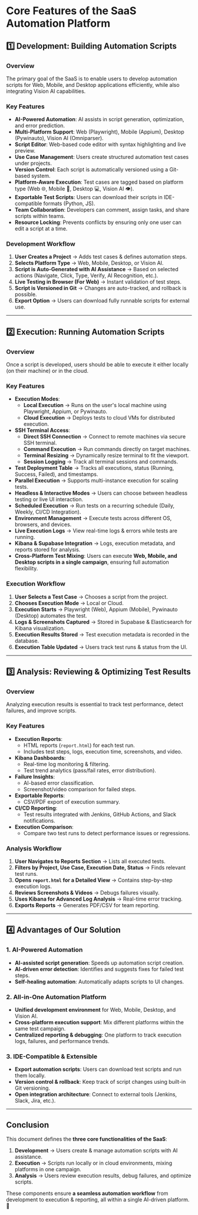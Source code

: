 # Core Features of the SaaS Automation Platform

## **1️⃣ Development: Building Automation Scripts**
### **Overview**
The primary goal of the SaaS is to enable users to develop automation scripts for Web, Mobile, and Desktop applications efficiently, while also integrating Vision AI capabilities.

### **Key Features**
- **AI-Powered Automation**: AI assists in script generation, optimization, and error prediction.
- **Multi-Platform Support**: Web (Playwright), Mobile (Appium), Desktop (Pywinauto), Vision AI (Omniparser).
- **Script Editor**: Web-based code editor with syntax highlighting and live preview.
- **Use Case Management**: Users create structured automation test cases under projects.
- **Version Control**: Each script is automatically versioned using a Git-based system.
- **Platform-Aware Execution**: Test cases are tagged based on platform type (Web 🌐, Mobile 📱, Desktop 💻, Vision AI 👁️).
- **Exportable Test Scripts**: Users can download their scripts in IDE-compatible formats (Python, JS).
- **Team Collaboration**: Developers can comment, assign tasks, and share scripts within teams.
- **Resource Locking**: Prevents conflicts by ensuring only one user can edit a script at a time.

### **Development Workflow**
1. **User Creates a Project** → Adds test cases & defines automation steps.
2. **Selects Platform Type** → Web, Mobile, Desktop, or Vision AI.
3. **Script is Auto-Generated with AI Assistance** → Based on selected actions (Navigate, Click, Type, Verify, AI Recognition, etc.).
4. **Live Testing in Browser (For Web)** → Instant validation of test steps.
5. **Script is Versioned in Git** → Changes are auto-tracked, and rollback is possible.
6. **Export Option** → Users can download fully runnable scripts for external use.

---

## **2️⃣ Execution: Running Automation Scripts**
### **Overview**
Once a script is developed, users should be able to execute it either locally (on their machine) or in the cloud.

### **Key Features**
- **Execution Modes**:
  - **Local Execution** → Runs on the user's local machine using Playwright, Appium, or Pywinauto.
  - **Cloud Execution** → Deploys tests to cloud VMs for distributed execution.
- **SSH Terminal Access**:
  - **Direct SSH Connection** → Connect to remote machines via secure SSH terminal.
  - **Command Execution** → Run commands directly on target machines.
  - **Terminal Resizing** → Dynamically resize terminal to fit the viewport.
  - **Session Logging** → Track all terminal sessions and commands.
- **Test Deployment Table** → Tracks all executions, status (Running, Success, Failed), and timestamps.
- **Parallel Execution** → Supports multi-instance execution for scaling tests.
- **Headless & Interactive Modes** → Users can choose between headless testing or live UI interaction.
- **Scheduled Execution** → Run tests on a recurring schedule (Daily, Weekly, CI/CD Integration).
- **Environment Management** → Execute tests across different OS, browsers, and devices.
- **Live Execution Logs** → View real-time logs & errors while tests are running.
- **Kibana & Supabase Integration** → Logs, execution metadata, and reports stored for analysis.
- **Cross-Platform Test Mixing**: Users can execute **Web, Mobile, and Desktop scripts in a single campaign**, ensuring full automation flexibility.

### **Execution Workflow**
1. **User Selects a Test Case** → Chooses a script from the project.
2. **Chooses Execution Mode** → Local or Cloud.
3. **Execution Starts** → Playwright (Web), Appium (Mobile), Pywinauto (Desktop) automates the test.
4. **Logs & Screenshots Captured** → Stored in Supabase & Elasticsearch for Kibana visualization.
5. **Execution Results Stored** → Test execution metadata is recorded in the database.
6. **Execution Table Updated** → Users track test runs & status from the UI.

---

## **3️⃣ Analysis: Reviewing & Optimizing Test Results**
### **Overview**
Analyzing execution results is essential to track test performance, detect failures, and improve scripts.

### **Key Features**
- **Execution Reports**:
  - HTML reports (`report.html`) for each test run.
  - Includes test steps, logs, execution time, screenshots, and video.
- **Kibana Dashboards**:
  - Real-time log monitoring & filtering.
  - Test trend analytics (pass/fail rates, error distribution).
- **Failure Insights**:
  - AI-based error classification.
  - Screenshot/video comparison for failed steps.
- **Exportable Reports**:
  - CSV/PDF export of execution summary.
- **CI/CD Reporting**:
  - Test results integrated with Jenkins, GitHub Actions, and Slack notifications.
- **Execution Comparison**:
  - Compare two test runs to detect performance issues or regressions.

### **Analysis Workflow**
1. **User Navigates to Reports Section** → Lists all executed tests.
2. **Filters by Project, Use Case, Execution Date, Status** → Finds relevant test runs.
3. **Opens `report.html` for a Detailed View** → Contains step-by-step execution logs.
4. **Reviews Screenshots & Videos** → Debugs failures visually.
5. **Uses Kibana for Advanced Log Analysis** → Real-time error tracking.
6. **Exports Reports** → Generates PDF/CSV for team reporting.

---

## **4️⃣ Advantages of Our Solution**
### **1. AI-Powered Automation**
- **AI-assisted script generation**: Speeds up automation script creation.
- **AI-driven error detection**: Identifies and suggests fixes for failed test steps.
- **Self-healing automation**: Automatically adapts scripts to UI changes.

### **2. All-in-One Automation Platform**
- **Unified development environment** for Web, Mobile, Desktop, and Vision AI.
- **Cross-platform execution support**: Mix different platforms within the same test campaign.
- **Centralized reporting & debugging**: One platform to track execution logs, failures, and performance trends.

### **3. IDE-Compatible & Extensible**
- **Export automation scripts**: Users can download test scripts and run them locally.
- **Version control & rollback**: Keep track of script changes using built-in Git versioning.
- **Open integration architecture**: Connect to external tools (Jenkins, Slack, Jira, etc.).

---

## **Conclusion**
This document defines the **three core functionalities of the SaaS**:
1. **Development** → Users create & manage automation scripts with AI assistance.
2. **Execution** → Scripts run locally or in cloud environments, mixing platforms in one campaign.
3. **Analysis** → Users review execution results, debug failures, and optimize scripts.

These components ensure **a seamless automation workflow** from development to execution & reporting, all within a single AI-driven platform. 🚀
